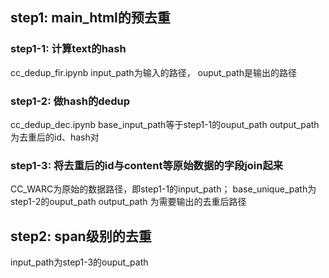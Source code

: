 ## step1: main_html的预去重

### step1-1: 计算text的hash

cc_dedup_fir.ipynb
input_path为输入的路径， ouput_path是输出的路径

### step1-2: 做hash的dedup

cc_dedup_dec.ipynb
base_input_path等于step1-1的ouput_path
output_path为去重后的id、hash对

### step1-3: 将去重后的id与content等原始数据的字段join起来

CC_WARC为原始的数据路径，即step1-1的input_path；
base_unique_path为step1-2的ouput_path
output_path 为需要输出的去重后路径

## step2: span级别的去重

input_path为step1-3的ouput_path
